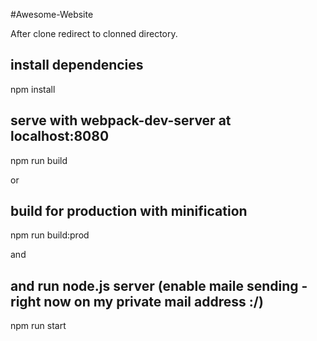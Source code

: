 #Awesome-Website

After clone redirect to clonned directory.

## install dependencies
npm install

## serve with webpack-dev-server at localhost:8080
npm run build

or

## build for production with minification
npm run build:prod

and

## and run node.js server (enable maile sending - right now on my private mail address :/)
npm run start
